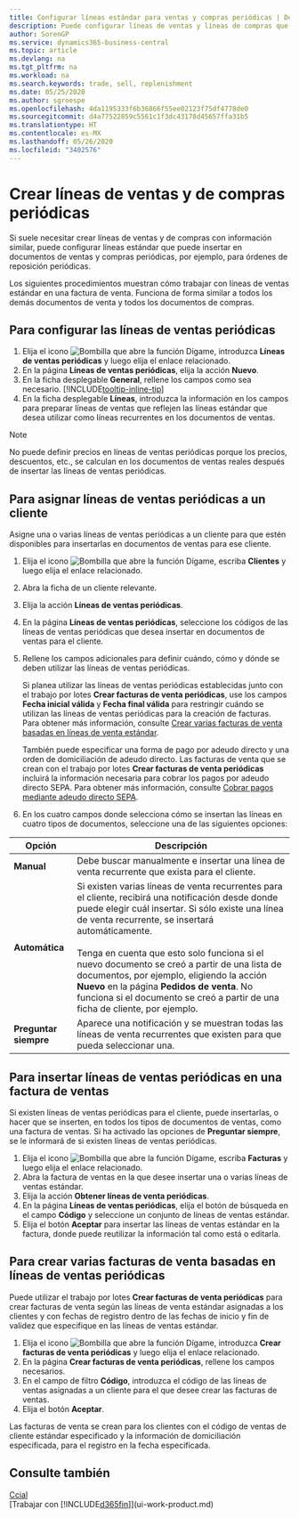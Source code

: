 ```yaml
---
title: Configurar líneas estándar para ventas y compras periódicas | Documentos de Microsoft
description: Puede configurar líneas de ventas y líneas de compras que realice con frecuencia e insertarlas en documentos de venta y compra para rellenar rápidamente las líneas con información estándar.
author: SorenGP
ms.service: dynamics365-business-central
ms.topic: article
ms.devlang: na
ms.tgt_pltfrm: na
ms.workload: na
ms.search.keywords: trade, sell, replenishment
ms.date: 05/25/2020
ms.author: sgroespe
ms.openlocfilehash: 4da1195333f6b36866f55ee02123f75df4778de0
ms.sourcegitcommit: d4a77522859c5561c1f3dc43178d45657ffa31b5
ms.translationtype: HT
ms.contentlocale: es-MX
ms.lasthandoff: 05/26/2020
ms.locfileid: "3402576"
---
```

# <a name="create-recurring-sales-and-purchase-lines"></a>Crear líneas de ventas y de compras periódicas
Si suele necesitar crear líneas de ventas y de compras con información similar, puede configurar líneas estándar que puede insertar en documentos de ventas y compras periódicas, por ejemplo, para órdenes de reposición periódicas.  

Los siguientes procedimientos muestran cómo trabajar con líneas de ventas estándar en una factura de venta. Funciona de forma similar a todos los demás documentos de venta y todos los documentos de compras.  

## <a name="to-set-up-recurring-sales-lines"></a>Para configurar las líneas de ventas periódicas

1. Elija el icono ![Bombilla que abre la función Dígame](media/ui-search/search_small.png "Dígame qué desea hacer"), introduzca **Líneas de ventas periódicas** y luego elija el enlace relacionado.  
2. En la página **Líneas de ventas periódicas**, elija la acción **Nuevo**.  
3. En la ficha desplegable **General**, rellene los campos como sea necesario. [!INCLUDE[tooltip-inline-tip](includes/tooltip-inline-tip_md.md)]  
4. En la ficha desplegable **Líneas**, introduzca la información en los campos para preparar líneas de ventas que reflejen las líneas estándar que desea utilizar como líneas recurrentes en los documentos de ventas.  

> [!NOTE]
> No puede definir precios en líneas de ventas periódicas porque los precios, descuentos, etc., se calculan en los documentos de ventas reales después de insertar las líneas de ventas periódicas.

## <a name="to-assign-recurring-sales-lines-to-a-customer"></a>Para asignar líneas de ventas periódicas a un cliente

Asigne una o varias líneas de ventas periódicas a un cliente para que estén disponibles para insertarlas en documentos de ventas para ese cliente.

1. Elija el icono ![Bombilla que abre la función Dígame](media/ui-search/search_small.png "Dígame qué desea hacer"), escriba **Clientes** y luego elija el enlace relacionado.
2. Abra la ficha de un cliente relevante.
3. Elija la acción **Líneas de ventas periódicas**.
4. En la página **Líneas de ventas periódicas**, seleccione los códigos de las líneas de ventas periódicas que desea insertar en documentos de ventas para el cliente.
5. Rellene los campos adicionales para definir cuándo, cómo y dónde se deben utilizar las líneas de ventas periódicas.  

    Si planea utilizar las líneas de ventas periódicas establecidas junto con el trabajo por lotes **Crear facturas de venta periódicas**, use los campos **Fecha inicial válida** y **Fecha final válida** para restringir cuándo se utilizan las líneas de ventas periódicas para la creación de facturas. Para obtener más información, consulte [Crear varias facturas de venta basadas en líneas de venta estándar](sales-how-work-standard-lines.md#to-create-multiple-sales-invoices-based-on-recurring-sales-lines).

    También puede especificar una forma de pago por adeudo directo y una orden de domiciliación de adeudo directo. Las facturas de venta que se crean con el trabajo por lotes **Crear facturas de venta periódicas** incluirá la información necesaria para cobrar los pagos por adeudo directo SEPA. Para obtener más información, consulte [Cobrar pagos mediante adeudo directo SEPA](finance-collect-payments-with-sepa-direct-debit.md).

6. En los cuatro campos donde selecciona cómo se insertan las líneas en cuatro tipos de documentos, seleccione una de las siguientes opciones:

|Opción|Descripción|
|------|-----------|
|**Manual**|Debe buscar manualmente e insertar una línea de venta recurrente que exista para el cliente.|
|**Automática**|Si existen varias líneas de venta recurrentes para el cliente, recibirá una notificación desde donde puede elegir cuál insertar. Si sólo existe una línea de venta recurrente, se insertará automáticamente.<br /><br />Tenga en cuenta que esto solo funciona si el nuevo documento se creó a partir de una lista de documentos, por ejemplo, eligiendo la acción **Nuevo** en la página **Pedidos de venta**. No funciona si el documento se creó a partir de una ficha de cliente, por ejemplo.|
|**Preguntar siempre**|Aparece una notificación y se muestran todas las líneas de venta recurrentes que existen para que pueda seleccionar una.

## <a name="to-insert-recurring-sales-lines-on-a-sales-invoice"></a>Para insertar líneas de ventas periódicas en una factura de ventas

Si existen líneas de ventas periódicas para el cliente, puede insertarlas, o hacer que se inserten, en todos los tipos de documentos de ventas, como una factura de ventas. Si ha activado las opciones de **Preguntar siempre**, se le informará de si existen líneas de ventas periódicas.

1. Elija el icono ![Bombilla que abre la función Dígame](media/ui-search/search_small.png "Dígame qué desea hacer"), escriba **Facturas** y luego elija el enlace relacionado.
2. Abra la factura de ventas en la que desee insertar una o varias líneas de ventas estándar.
3. Elija la acción **Obtener líneas de venta periódicas**.
4. En la página **Líneas de ventas periódicas**, elija el botón de búsqueda en el campo **Código** y seleccione un conjunto de líneas de ventas estándar.
5. Elija el botón **Aceptar** para insertar las líneas de ventas estándar en la factura, donde puede reutilizar la información tal como está o editarla.

## <a name="to-create-multiple-sales-invoices-based-on-recurring-sales-lines"></a>Para crear varias facturas de venta basadas en líneas de ventas periódicas
Puede utilizar el trabajo por lotes **Crear facturas de venta periódicas** para crear facturas de venta según las líneas de venta estándar asignadas a los clientes y con fechas de registro dentro de las fechas de inicio y fin de validez que especifique en las líneas de ventas estándar.

1. Elija el icono ![Bombilla que abre la función Dígame](media/ui-search/search_small.png "Dígame qué desea hacer"), introduzca **Crear facturas de venta periódicas** y luego elija el enlace relacionado.
2. En la página **Crear facturas de venta periódicas**, rellene los campos necesarios.
3. En el campo de filtro **Código**, introduzca el código de las líneas de ventas asignadas a un cliente para el que desee crear las facturas de ventas.
4. Elija el botón **Aceptar**.

Las facturas de venta se crean para los clientes con el código de ventas de cliente estándar especificado y la información de domiciliación especificada, para el registro en la fecha especificada.

## <a name="see-also"></a>Consulte también

[Ccial](sales-manage-sales.md)  
[Trabajar con [!INCLUDE[d365fin](includes/d365fin_md.md)]](ui-work-product.md)  
